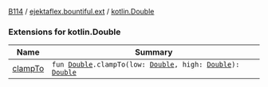 [B114](../../index.md) / [ejektaflex.bountiful.ext](../index.md) / [kotlin.Double](./index.md)

### Extensions for kotlin.Double

| Name | Summary |
|---|---|
| [clampTo](clamp-to.md) | `fun `[`Double`](https://kotlinlang.org/api/latest/jvm/stdlib/kotlin/-double/index.html)`.clampTo(low: `[`Double`](https://kotlinlang.org/api/latest/jvm/stdlib/kotlin/-double/index.html)`, high: `[`Double`](https://kotlinlang.org/api/latest/jvm/stdlib/kotlin/-double/index.html)`): `[`Double`](https://kotlinlang.org/api/latest/jvm/stdlib/kotlin/-double/index.html) |
